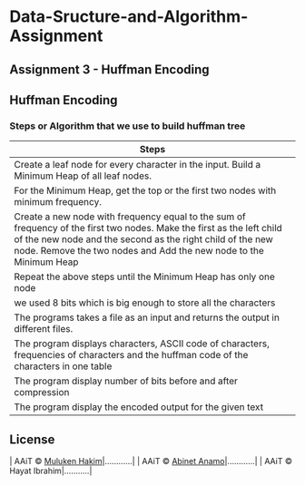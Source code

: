 # Data-Sructure-and-Algorithm-Assignment 

## Assignment 3 - Huffman Encoding

## Huffman Encoding
### Steps or Algorithm that we use to build huffman tree
|                  Steps    
|-------------------------------------------------------------------      |
|  Create a leaf node for every character in the input. Build a Minimum Heap of all leaf nodes.|
|  For the Minimum Heap, get the top or the first two nodes with minimum frequency.|
|  Create a new node with frequency equal to the sum of frequency of the first two nodes. Make the first as the left child of the new node and the second as the right child of the new node. Remove the two nodes and Add the new node to the Minimum Heap|
|  Repeat the above steps until the Minimum Heap has only one node|
|  we used 8 bits which is big enough to store all the characters|
|  The programs takes a file as an input and returns the output in different files.|
|  The program displays characters, ASCII code of characters, frequencies of characters and the huffman code of the characters in one table|
|  The program display number of bits before and after compression|
|  The program display the encoded output for the given text |



## License
| AAiT © [Muluken Hakim](https://github.com/mulehakim)|............|
| AAiT © [Abinet Anamo](https://github.com/abi26anamo)|............|
| AAiT © Hayat Ibrahim|...........|
